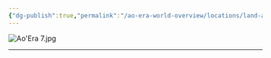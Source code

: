```yaml
---
{"dg-publish":true,"permalink":"/ao-era-world-overview/locations/land-and-areas/the-red-gulf/","noteIcon":""}
---
```


![Ao'Era 7.jpg](/img/user/zResources/zPics/Ao'Era%207.jpg)

---

